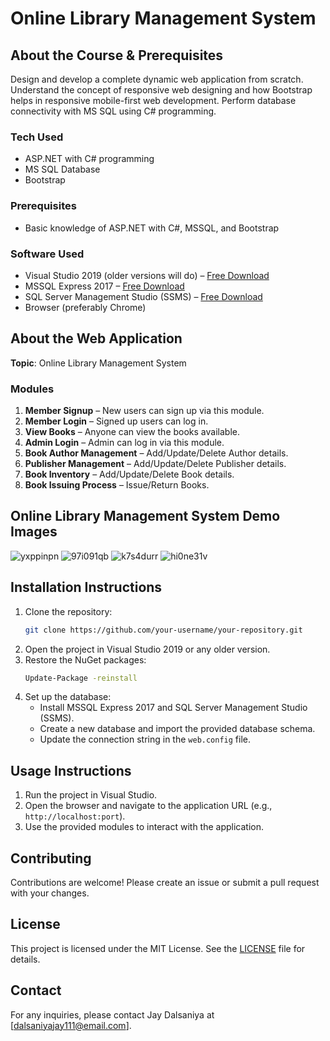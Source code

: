 # Online Library Management System

## About the Course & Prerequisites
Design and develop a complete dynamic web application from scratch. Understand the concept of responsive web designing and how Bootstrap helps in responsive mobile-first web development. Perform database connectivity with MS SQL using C# programming.

### Tech Used
- ASP.NET with C# programming
- MS SQL Database
- Bootstrap

### Prerequisites
- Basic knowledge of ASP.NET with C#, MSSQL, and Bootstrap

### Software Used
- Visual Studio 2019 (older versions will do) – [Free Download](https://visualstudio.microsoft.com/vs/older-downloads/)
- MSSQL Express 2017 – [Free Download](https://www.microsoft.com/en-us/sql-server/sql-server-downloads)
- SQL Server Management Studio (SSMS) – [Free Download](https://docs.microsoft.com/en-us/sql/ssms/download-sql-server-management-studio-ssms)
- Browser (preferably Chrome)

## About the Web Application
**Topic**: Online Library Management System

### Modules
1. **Member Signup** – New users can sign up via this module.
2. **Member Login** – Signed up users can log in.
3. **View Books** – Anyone can view the books available.
4. **Admin Login** – Admin can log in via this module.
5. **Book Author Management** – Add/Update/Delete Author details.
6. **Publisher Management** – Add/Update/Delete Publisher details.
7. **Book Inventory** – Add/Update/Delete Book details.
8. **Book Issuing Process** – Issue/Return Books.

## Online Library Management System Demo Images
![yxppinpn](https://github.com/Jay-Dalsaniya/ELibraryManagementProject/assets/168808927/eb9b543b-a122-494b-8a09-6eb423b01ee5)
![97i091qb](https://github.com/Jay-Dalsaniya/ELibraryManagementProject/assets/168808927/2344a859-ce40-4ea3-b1d5-03763fb24bd9)
![k7s4durr](https://github.com/Jay-Dalsaniya/ELibraryManagementProject/assets/168808927/5b31b9d5-7b61-4b23-a154-72fa6322b30d)
![hi0ne31v](https://github.com/Jay-Dalsaniya/ELibraryManagementProject/assets/168808927/45761041-31fc-47c9-bf37-5c76a55796ba)


## Installation Instructions
1. Clone the repository:
   ```bash
   git clone https://github.com/your-username/your-repository.git
   ```
2. Open the project in Visual Studio 2019 or any older version.
3. Restore the NuGet packages:
   ```bash
   Update-Package -reinstall
   ```
4. Set up the database:
   - Install MSSQL Express 2017 and SQL Server Management Studio (SSMS).
   - Create a new database and import the provided database schema.
   - Update the connection string in the `web.config` file.

## Usage Instructions
1. Run the project in Visual Studio.
2. Open the browser and navigate to the application URL (e.g., `http://localhost:port`).
3. Use the provided modules to interact with the application.

## Contributing
Contributions are welcome! Please create an issue or submit a pull request with your changes.

## License
This project is licensed under the MIT License. See the [LICENSE](LICENSE) file for details.

## Contact
For any inquiries, please contact Jay Dalsaniya at [dalsaniyajay111@email.com].
